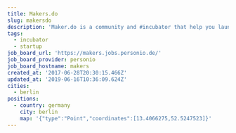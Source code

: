 ```yaml
---
title: Makers.do
slug: makersdo
description: 'Maker.do is a community and #incubator that help you launching your #startup'
tags:
  - incubator
  - startup
job_board_url: 'https://makers.jobs.personio.de/'
job_board_provider: personio
job_board_hostname: makers
created_at: '2017-06-28T20:30:15.466Z'
updated_at: '2019-06-16T10:36:09.624Z'
cities:
  - berlin
positions:
  - country: germany
    city: berlin
    map: '{"type":"Point","coordinates":[13.4066275,52.5247523]}'
---
```


